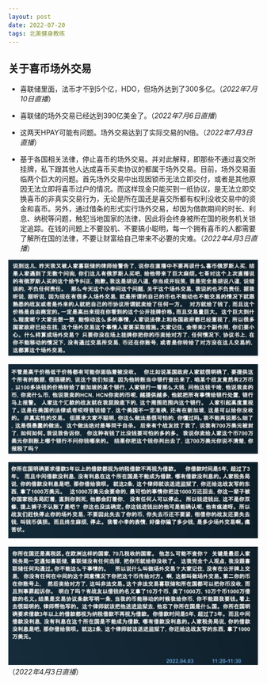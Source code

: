 ```yaml
---
layout: post
date: 2022-07-20
tags: 北美健身教练
---
```


## 关于喜币场外交易


- 喜联储里面，法币才不到5个亿，HDO，但场外达到了300多亿。（*2022年7月10日直播*）


- 喜联储的场外交易已经达到390亿美金了。（*2022年7月6日直播*）

- 这两天HPAY可能有问题。场外交易达到了实际交易的N倍。（*2022年7月3日直播*）

- 基于各国相关法律，停止喜币的场外交易。并对此解释，即那些不通过喜交所挂牌，私下跟其他人达成喜币买卖协议的都属于场外交易。目前，场外交易面临两个巨大的问题。首先场外交易中出现因锁币无法立即交付，或者是其他原因无法立即将喜币过户的情况。而这样现金只能买到一纸协议，是无法立即交换喜币的非真实交易行为，无论是所在国还是喜交所都有权利没收交易中的资金和喜币。另外，通过借条的形式实行场外交易，却因为借款期间的时长、利息、纳税等问题，触犯当地国家的法律，因此将会终身被所在国的税务机关锁定追踪。在钱的问题上不要投机、不要搞小聪明，每一个拥有喜币的人都需要了解所在国的法律，不要让财富给自己带来不必要的灾难。（*2022年4月3日直播*）

![场外交易1](/images/changwai1.jpeg "场外交易1")

![场外交易2](/images/changwai2.jpeg "场外交易2")

![场外交易3](/images/changwai3.jpeg "场外交易3")

![场外交易4](/images/changwai4.jpeg "场外交易4")
（*2022年4月3日直播*）